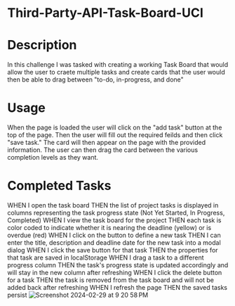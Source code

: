 # Third-Party-API-Task-Board-UCI

# Description
In this challenge I was tasked with creating a working Task Board that would allow the user to craete multiple tasks and create cards that the user would then be able to drag between "to-do, in-progress, and done"

# Usage
When the page is loaded the user will click on the "add task" button at the top of the page. Then the user will fill out the required feilds and then click "save task." The card will then appear on the page with the provided information. The user can then drag the card between the various completion levels as they want. 

# Completed Tasks 
WHEN I open the task board
THEN the list of project tasks is displayed in columns representing the task progress state (Not Yet Started, In Progress, Completed)
WHEN I view the task board for the project
THEN each task is color coded to indicate whether it is nearing the deadline (yellow) or is overdue (red)
WHEN I click on the button to define a new task
THEN I can enter the title, description and deadline date for the new task into a modal dialog
WHEN I click the save button for that task
THEN the properties for that task are saved in localStorage
WHEN I drag a task to a different progress column
THEN the task's progress state is updated accordingly and will stay in the new column after refreshing
WHEN I click the delete button for a task
THEN the task is removed from the task board and will not be added back after refreshing
WHEN I refresh the page
THEN the saved tasks persist
![Screenshot 2024-02-29 at 9 20 58 PM](https://github.com/jasondang4/Third-Party-API-Task-Board-UCI/assets/159833505/862f7b53-84c1-40d5-b72c-44a48fd96a35)

